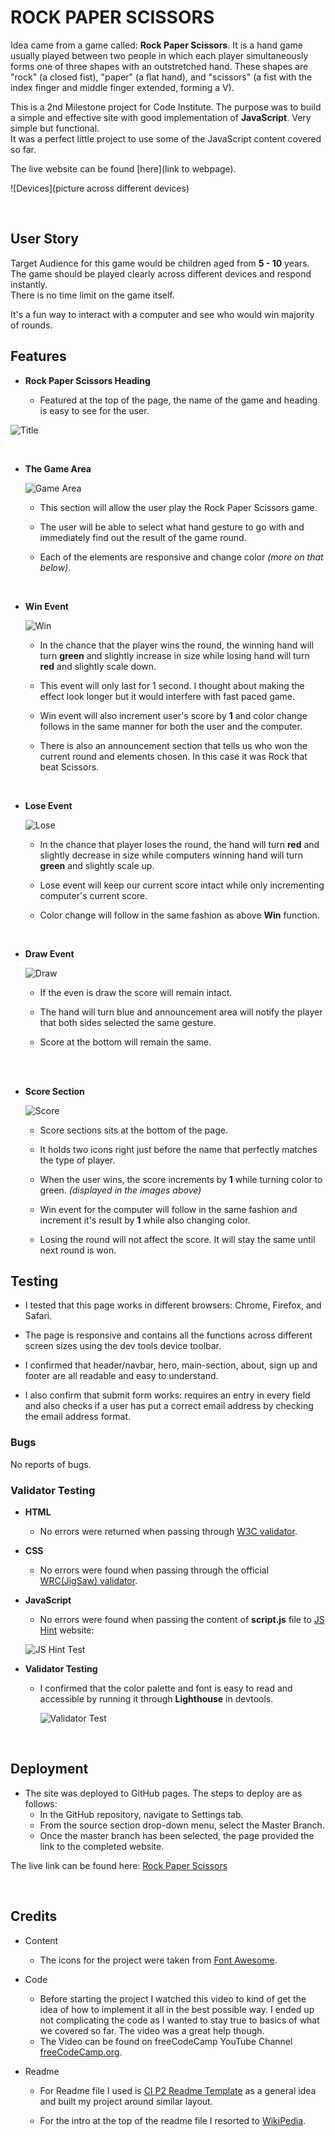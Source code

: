 # ROCK PAPER SCISSORS

Idea came from a game called: **Rock Paper Scissors**. It is a hand game usually played between two people in which each player simultaneously forms one of three shapes with an outstretched hand. These shapes are "rock" (a closed fist), "paper" (a flat hand), and "scissors" (a fist with the index finger and middle finger extended, forming a V).  

This is a 2nd Milestone project for Code Institute. The purpose was to build a simple and effective site with good implementation of **JavaScript**. Very simple but functional.  
It was a perfect little project to use some of the JavaScript content covered so far.  

The live website can be found [here](link to webpage).


![Devices](picture across different devices)

<br />

## User Story

Target Audience for this game would be children aged from **5 - 10** years.  
The game should be played clearly across different devices and respond instantly.  
There is no time limit on the game itself.  

It's a fun way to interact with a computer and see who would win majority of rounds.



## Features

- __Rock Paper Scissors Heading__

    - Featured at the top of the page, the name of the game and heading is easy to see for the user.

![Title](https://github.com/anluke/rock-paper-scissors/blob/main/assets/images/readme_snips/title.png?raw=true)


<br>

- __The Game Area__  

    ![Game Area](https://github.com/anluke/rock-paper-scissors/blob/main/assets/images/readme_snips/game_section.png?raw=true)

    - This section will allow the user play the Rock Paper Scissors game.
  
    - The user will be able to select what hand gesture to go with and immediately find out the result of the game round.

    - Each of the elements are responsive and change color *(more on that below)*.


    <br>

- __Win Event__  

    ![Win](https://github.com/anluke/rock-paper-scissors/blob/main/assets/images/readme_snips/win.png?raw=true)

    - In the chance that the player wins the round, the winning hand will turn **green** and slightly increase in size while losing hand will turn **red** and slightly scale down.

    - This event will only last for 1 second. I thought about making the effect look longer but it would interfere with fast paced game.

    - Win event will also increment user's score by **1** and color change follows in the same manner for both the user and the computer.

    - There is also an announcement section that tells us who won the current round and elements chosen. In this case it was Rock that beat Scissors.

    <br>

- __Lose Event__  

    ![Lose](https://github.com/anluke/rock-paper-scissors/blob/main/assets/images/readme_snips/lose.png?raw=true)

    - In the chance that player loses the round, the hand will turn **red** and slightly decrease in size while computers winning hand will turn **green** and slightly scale up.

    - Lose event will keep our current score intact while only incrementing computer's current score.

    - Color change will follow in the same fashion as above **Win** function.

   

<br />

- __Draw Event__

    ![Draw](https://github.com/anluke/rock-paper-scissors/blob/main/assets/images/readme_snips/draw.png?raw=true)

    - If the even is draw the score will remain intact.

    - The hand will turn blue and announcement area will notify the player that both sides selected the same gesture.

    - Score at the bottom will remain the same.  

<br />

<br />

- __Score Section__

    ![Score](https://github.com/anluke/rock-paper-scissors/blob/main/assets/images/readme_snips/result_section.png?raw=true)

    - Score sections sits at the bottom of the page.

    - It holds two icons right just before the name that perfectly matches the type of player.

    - When the user wins, the score increments by **1** while turning color to green. *(displayed in the images above)*

    - Win event for the computer will follow in the same fashion and increment it's result by **1** while also changing color.

    - Losing the round will not affect the score. It will stay the same until next round is won.



## Testing

- I tested that this page works in different browsers: Chrome, Firefox, and Safari.

- The page is responsive and contains all the functions across different screen sizes using the dev tools device toolbar.

- I confirmed that header/navbar, hero, main-section, about, sign up and footer are all readable and easy to understand.

- I also confirm that submit form works: requires an entry in every field and also checks if a user has put a correct email address by checking the email address format.


### Bugs

No reports of bugs.



### Validator Testing

 - **HTML**
    - No errors were returned when passing through [W3C validator](https://validator.w3.org/nu/?doc=https%3A%2F%2Fanluke.github.io%2Frock-paper-scissors%2F).

- **CSS**
    - No errors were found when passing through the official [WRC(JigSaw) validator](https://jigsaw.w3.org/css-validator/validator?uri=https%3A%2F%2Fanluke.github.io%2Frock-paper-scissors%2F&profile=css3svg&usermedium=all&warning=1&vextwarning=&lang=en).

- **JavaScript**
    - No errors were found when passing the content of **script.js** file to [JS Hint](https://jshint.com/) website:  
        
    ![JS Hint Test](https://github.com/anluke/rock-paper-scissors/blob/main/assets/images/readme_snips/jshint_snip.png?raw=true)
    

- **Validator Testing**
    - I confirmed that the color palette and font is easy to read and accessible by running it through **Lighthouse** in devtools.

        ![Validator Test](https://github.com/anluke/rock-paper-scissors/blob/main/assets/images/readme_snips/lighthouse_test_snip.png?raw=true)

<br />

## Deployment

- The site was deployed to GitHub pages. The steps to deploy are as follows:
  - In the GitHub repository, navigate to Settings tab.
  - From the source section drop-down menu, select the Master Branch.
  - Once the master branch has been selected, the page provided the link to the completed website.

The live link can be found here: [Rock Paper Scissors](https://anluke.github.io/rock-paper-scissors/)

<br />

## Credits

- Content

    - The icons for the project were taken from [Font Awesome](https://fontawesome.com/).


- Code

    - Before starting the project I watched this video to kind of get the idea of how to implement it all in the best possible way. I ended up not complicating the code as I wanted to stay true to basics of what we covered so far. The video was a great help though.  
    - The Video can be found on freeCodeCamp YouTube Channel [freeCodeCamp.org](https://www.youtube.com/watch?v=jaVNP3nIAv0).  


 - Readme

    - For Readme file I used is [CI P2 Readme Template](https://github.com/Code-Institute-Solutions/readme-love-maths/blob/master/README.md) as a general idea and built my project around similar layout.

    - For the intro at the top of the readme file I resorted to [WikiPedia](https://en.wikipedia.org/wiki/Rock_paper_scissors).
